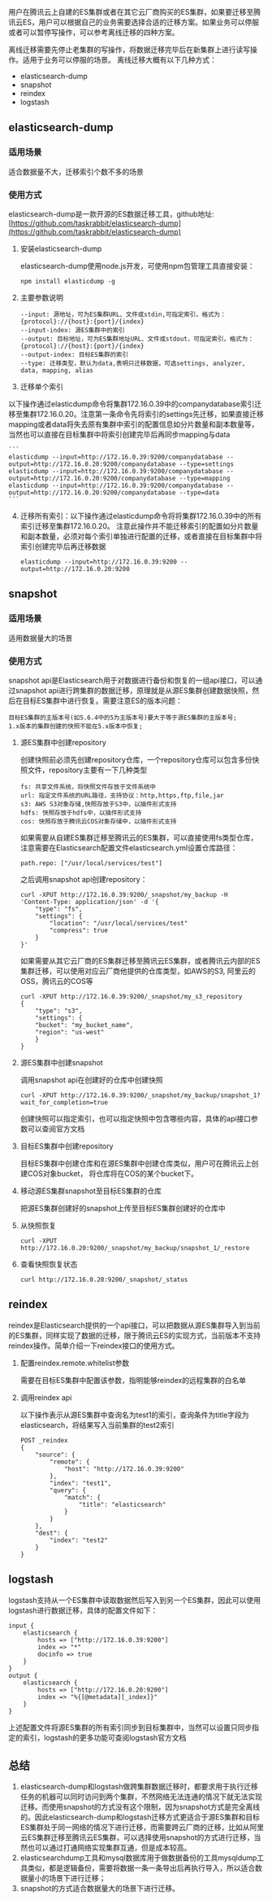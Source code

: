 
用户在腾讯云上自建的ES集群或者在其它云厂商购买的ES集群，如果要迁移至腾讯云ES，用户可以根据自己的业务需要选择合适的迁移方案。如果业务可以停服或者可以暂停写操作，可以参考离线迁移的四种方案。

离线迁移需要先停止老集群的写操作，将数据迁移完毕后在新集群上进行读写操作。适用于业务可以停服的场景。
离线迁移大概有以下几种方式：

* elasticsearch-dump
* snapshot
* reindex
* logstash


## elasticsearch-dump

### 适用场景

适合数据量不大，迁移索引个数不多的场景

### 使用方式

elasticsearch-dump是一款开源的ES数据迁移工具，github地址: [https://github.com/taskrabbit/elasticsearch-dump](https://github.com/taskrabbit/elasticsearch-dump)

1. 安装elasticsearch-dump
	
	elasticsearch-dump使用node.js开发，可使用npm包管理工具直接安装：
	```
	npm install elasticdump -g
	```
		
2. 主要参数说明
	
	```
    --input: 源地址，可为ES集群URL、文件或stdin,可指定索引，格式为：{protocol}://{host}:{port}/{index}
    --input-index: 源ES集群中的索引
    --output: 目标地址，可为ES集群地址URL、文件或stdout，可指定索引，格式为：{protocol}://{host}:{port}/{index}
    --output-index: 目标ES集群的索引
    --type: 迁移类型，默认为data,表明只迁移数据，可选settings, analyzer, data, mapping, alias
	```
3. 迁移单个索引
 
 以下操作通过elasticdump命令将集群172.16.0.39中的companydatabase索引迁移至集群172.16.0.20。注意第一条命令先将索引的settings先迁移，如果直接迁移mapping或者data将失去原有集群中索引的配置信息如分片数量和副本数量等，当然也可以直接在目标集群中将索引创建完毕后再同步mapping与data
 
 
	```
	elasticdump --input=http://172.16.0.39:9200/companydatabase --output=http://172.16.0.20:9200/companydatabase --type=settings
	elasticdump --input=http://172.16.0.39:9200/companydatabase --output=http://172.16.0.20:9200/companydatabase --type=mapping
	elasticdump --input=http://172.16.0.39:9200/companydatabase --output=http://172.16.0.20:9200/companydatabase --type=data
	```
	
 
4. 迁移所有索引：以下操作通过elasticdump命令将将集群172.16.0.39中的所有索引迁移至集群172.16.0.20。 注意此操作并不能迁移索引的配置如分片数量和副本数量，必须对每个索引单独进行配置的迁移，或者直接在目标集群中将索引创建完毕后再迁移数据

	```
	elasticdump --input=http://172.16.0.39:9200 --output=http://172.16.0.20:9200
	```

## snapshot

### 适用场景

适用数据量大的场景

### 使用方式

snapshot api是Elasticsearch用于对数据进行备份和恢复的一组api接口，可以通过snapshot api进行跨集群的数据迁移，原理就是从源ES集群创建数据快照，然后在目标ES集群中进行恢复。需要注意ES的版本问题：

				
```
目标ES集群的主版本号(如5.6.4中的5为主版本号)要大于等于源ES集群的主版本号;
1.x版本的集群创建的快照不能在5.x版本中恢复;
```

1. 源ES集群中创建repository

	创建快照前必须先创建repository仓库，一个repository仓库可以包含多份快照文件，repository主要有一下几种类型
	
	```	
	fs: 共享文件系统，将快照文件存放于文件系统中
	url: 指定文件系统的URL路径，支持协议：http,https,ftp,file,jar
	s3: AWS S3对象存储,快照存放于S3中，以插件形式支持
	hdfs: 快照存放于hdfs中，以插件形式支持
	cos: 快照存放于腾讯云COS对象存储中，以插件形式支持
	```
	如果需要从自建ES集群迁移至腾讯云的ES集群，可以直接使用fs类型仓库，注意需要在Elasticsearch配置文件elasticsearch.yml设置仓库路径：
	
	```	
	path.repo: ["/usr/local/services/test"]
	```
	
	之后调用snapshot api创建repository：
	
	```
	curl -XPUT http://172.16.0.39:9200/_snapshot/my_backup -H 		'Content-Type: application/json' -d '{
		"type": "fs",
		"settings": {
    		"location": "/usr/local/services/test" 
    		"compress": true
		}
	}'
	```
	
	如果需要从其它云厂商的ES集群迁移至腾讯云ES集群，或者腾讯云内部的ES集群迁移，可以使用对应云厂商他提供的仓库类型，如AWS的S3, 阿里云的OSS，腾讯云的COS等

	```	
	curl -XPUT http://172.16.0.39:9200/_snapshot/my_s3_repository
	{
	 	"type": "s3",
		"settings": {
		"bucket": "my_bucket_name",
		"region": "us-west"
		}
	}
	```
	
2. 源ES集群中创建snapshot
	
	调用snapshot api在创建好的仓库中创建快照
	
	```	
	curl -XPUT http://172.16.0.39:9200/_snapshot/my_backup/snapshot_1?wait_for_completion=true
	```
	创建快照可以指定索引，也可以指定快照中包含哪些内容，具体的api接口参数可以查阅官方文档

3. 目标ES集群中创建repository
	
	目标ES集群中创建仓库和在源ES集群中创建仓库类似，用户可在腾讯云上创建COS对象bucket， 将仓库将在COS的某个bucket下。

4. 移动源ES集群snapshot至目标ES集群的仓库
	
	把源ES集群创建好的snapshot上传至目标ES集群创建好的仓库中
	
5. 从快照恢复

	```
	curl -XPUT http://172.16.0.20:9200/_snapshot/my_backup/snapshot_1/_restore
	```
	
6. 查看快照恢复状态
	
	```
	curl http://172.16.0.20:9200/_snapshot/_status
	```

## reindex

reindex是Elasticsearch提供的一个api接口，可以把数据从源ES集群导入到当前的ES集群，同样实现了数据的迁移，限于腾讯云ES的实现方式，当前版本不支持reindex操作。简单介绍一下reindex接口的使用方式。

1. 配置reindex.remote.whitelist参数

	需要在目标ES集群中配置该参数，指明能够reindex的远程集群的白名单
2. 调用reindex api
	
	以下操作表示从源ES集群中查询名为test1的索引，查询条件为title字段为elasticsearch，将结果写入当前集群的test2索引

	```	
	POST _reindex
	{
		"source": {
			"remote": {
  				"host": "http://172.16.0.39:9200"
			},
			"index": "test1",
			"query": {
  				"match": {
    				"title": "elasticsearch"
  				}
			}
		},
		"dest": {
		 	"index": "test2"
		}
	}
	```	

## logstash

logstash支持从一个ES集群中读取数据然后写入到另一个ES集群，因此可以使用logstash进行数据迁移，具体的配置文件如下：

```
input {
	elasticsearch {
		hosts => ["http://172.16.0.39:9200"]
		index => "*"
		docinfo => true
	}
}
output {
	elasticsearch {
		hosts => ["http://172.16.0.20:9200"]
		index => "%{[@metadata][_index]}"
	}
}
```
上述配置文件将源ES集群的所有索引同步到目标集群中，当然可以设置只同步指定的索引，logstash的更多功能可查阅logstash官方文档



## 总结

1. elasticsearch-dump和logstash做跨集群数据迁移时，都要求用于执行迁移任务的机器可以同时访问到两个集群，不然网络无法连通的情况下就无法实现迁移。而使用snapshot的方式没有这个限制，因为snapshot方式是完全离线的。因此elasticsearch-dump和logstash迁移方式更适合于源ES集群和目标ES集群处于同一网络的情况下进行迁移，而需要跨云厂商的迁移，比如从阿里云ES集群迁移至腾讯云ES集群，可以选择使用snapshot的方式进行迁移，当然也可以通过打通网络实现集群互通，但是成本较高。
2. elasticsearchdump工具和mysql数据库用于做数据备份的工具mysqldump工具类似，都是逻辑备份，需要将数据一条一条导出后再执行导入，所以适合数据量小的场景下进行迁移；
3. snapshot的方式适合数据量大的场景下进行迁移。